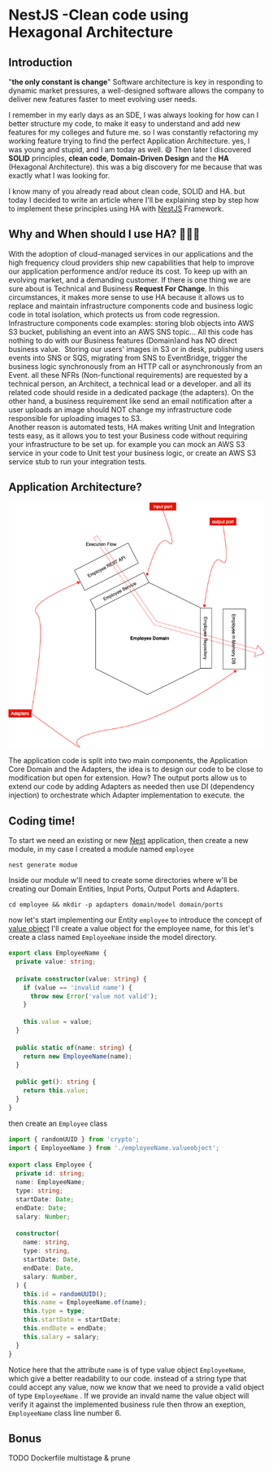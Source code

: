 # NestJS -Clean code using Hexagonal Architecture

## Introduction

"**the only constant is change**"
Software architecture is key in responding to dynamic market pressures, a well-designed software allows the company to deliver new features faster to meet evolving user needs.

I remember in my early days as an SDE, I was always looking for how can I better structure my code, to make it easy to understand and add new features for my colleges and future me. so I was constantly refactoring my working feature trying to find the perfect Application Architecture. yes, I was young and stupid, and I am today as well. ‍😄
Then later I discovered **SOLID** principles, **clean code**, **Domain-Driven Design** and the **HA** (Hexagonal Architecture). this was a big discovery for me because that was exactly what I was looking for.

I know many of you already read about clean code, SOLID and HA. but today I decided to write an article where I'll be explaining step by step how to implement these principles using HA with [NestJS](https://github.com/nestjs/nest) Framework.

## Why and When should I use HA? 💁🏽‍♂️

With the adoption of cloud-managed services in our applications and the high frequency cloud providers ship new capabilities that help to improve our application performence and/or reduce its cost.
To keep up with an evolving market, and a demanding customer. If there is one thing we are sure about is Technical and Business **Request For Change**.
In this circumstances, it makes more sense to use HA because it allows us to replace and maintain infrastructure components code and business logic code in total isolation, which protects us from code regression.
Infrastructure components code examples: storing blob objects into AWS S3 bucket, publishing an event into an AWS SNS topic…
All this code has nothing to do with our Business features (Domain)and has NO direct business value. 
Storing our users' images in S3 or in desk, publishing users events into SNS or SQS, migrating from SNS to EventBridge, trigger the business logic synchronously from an HTTP call or asynchronously from an Event. all these NFRs (Non-functional requirements) are requested by a technical person, an Architect, a technical lead or a developer. and all its related code should reside in a dedicated package (the adapters).
On the other hand, a business requirement like send an email notification after a user uploads an image should NOT change my infrastructure code responsible for uploading images to S3.  
Another reason is automated tests, HA makes writing Unit and Integration tests easy, as it allows you to test your Business code without requiring your infrastructure to be set up. for example you can mock an AWS S3 service in your code to Unit test your business logic, or create an AWS S3 service stub to run your integration tests.

## Application Architecture?

![Architecture](./architecture.drawio.png)

The application code is split into two main components, the Application Core Domain and the Adapters, the idea is to design our code to be close to modification but open for extension.
How?
The output ports allow us to extend our code by adding Adapters as needed then use DI (dependency injection) to orchestrate which Adapter implementation to execute.
the

## Coding time!

To start we need an existing or new [Nest](https://github.com/nestjs/nest) application, then create a new module, in my case I created a module named `employee`

```
nest generate modue
```

Inside our module w'll need to create some directories where w'll be creating our Domain Entities, Input Ports, Output Ports and Adapters.

```
cd employee && mkdir -p apdapters domain/model domain/ports
```

now let's start implementing our Entity `employee`
to introduce the concept of [value object](https://martinfowler.com/bliki/ValueObject.html) I'll create a value object for the employee name, for this let's create a class named `EmployeeName` inside the model directory.

```typescript {.line-numbers}
export class EmployeeName {
  private value: string;

  private constructor(value: string) {
    if (value == 'invalid name') {
      throw new Error('value not valid');
    }

    this.value = value;
  }

  public static of(name: string) {
    return new EmployeeName(name);
  }

  public get(): string {
    return this.value;
  }
}
```

then create an `Employee` class

```typescript {.line-numbers, highlight=6}
import { randomUUID } from 'crypto';
import { EmployeeName } from './employeeName.valueobject';

export class Employee {
  private id: string;
  name: EmployeeName;
  type: string;
  startDate: Date;
  endDate: Date;
  salary: Number;

  constructor(
    name: string,
    type: string,
    startDate: Date,
    endDate: Date,
    salary: Number,
  ) {
    this.id = randomUUID();
    this.name = EmployeeName.of(name);
    this.type = type;
    this.startDate = startDate;
    this.endDate = endDate;
    this.salary = salary;
  }
}
```

Notice here that the attribute `name` is of type value object `EmployeeName`, which give a better readability to our code. instead of a string type that could accept any value, now we know that we need to provide a valid object of type `EmployeeName` . If we provide an invald name the value object will verify it against the implemented business rule then throw an exeption, `EmployeeName` class line number 6.

## Bonus

TODO Dockerfile multistage & prune
